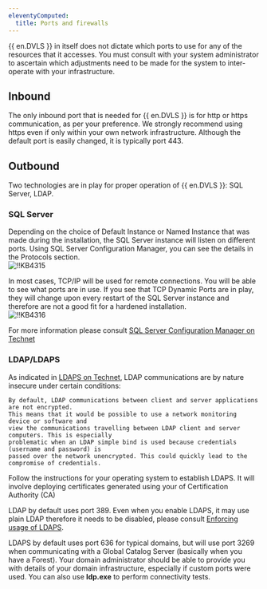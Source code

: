 ```yaml
---
eleventyComputed:
  title: Ports and firewalls
---
```

{{ en.DVLS }} in itself does not dictate which ports to use for any of the resources that it accesses. You must consult with your system administrator to ascertain which adjustments need to be made for the system to inter-operate with your infrastructure.

## Inbound

The only inbound port that is needed for {{ en.DVLS }} is for http or https communication, as per your preference. We strongly recommend using https even if only within your own network infrastructure. Although the default port is easily changed, it is typically port 443.

## Outbound

Two technologies are in play for proper operation of {{ en.DVLS }}: SQL Server, LDAP.

### SQL Server

Depending on the choice of Default Instance or Named Instance that was made during the installation, the SQL Server instance will listen on different ports.
Using SQL Server Configuration Manager, you can see the details in the Protocols section.  
![!!KB4315](https://webdevolutions.azureedge.net/docs/en/kb/KB4315.png)  

In most cases, TCP/IP will be used for remote connections. You will be able to see what ports are in use. If you see that TCP Dynamic Ports are in play, they will change upon every restart of the SQL Server instance and therefore are not a good fit for a hardened installation.  
![!!KB4316](https://webdevolutions.azureedge.net/docs/en/kb/KB4316.png)  

For more information please consult [SQL Server Configuration Manager on Technet](https://technet.microsoft.com/en-us/library/ms174212(v=sql.130).aspx)

### LDAP/LDAPS

As indicated in [LDAPS on Technet](http://social.technet.microsoft.com/wiki/contents/articles/2980.ldap-over-ssl-ldaps-certificate.aspx), LDAP communications are by nature insecure under certain conditions:

```
By default, LDAP communications between client and server applications are not encrypted.
This means that it would be possible to use a network monitoring device or software and
view the communications travelling between LDAP client and server computers. This is especially
problematic when an LDAP simple bind is used because credentials (username and password) is
passed over the network unencrypted. This could quickly lead to the compromise of credentials.
```

Follow the instructions for your operating system to establish LDAPS. It will involve deploying certificates generated using your of Certification Authority (CA)

LDAP by default uses port 389. Even when you enable LDAPS, it may use plain LDAP therefore it needs to be disabled, please consult [Enforcing usage of LDAPS](/kb/devolutions-server/how-to-articles/enforcing-usage-ldaps/).

LDAPS by default uses port 636 for typical domains, but will use port 3269 when communicating with a Global Catalog Server (basically when you have a Forest). Your domain administrator should be able to provide you with details of your domain infrastructure, especially if custom ports were used. You can also use **ldp.exe** to perform connectivity tests.